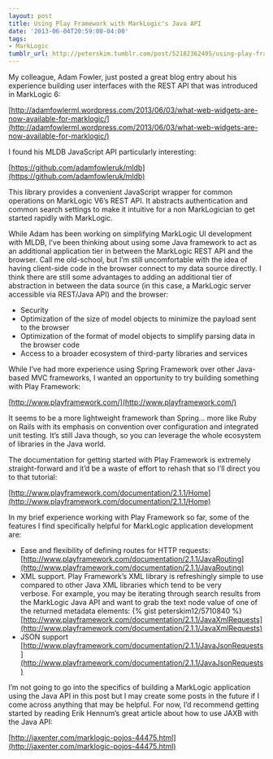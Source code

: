 ```yaml
---
layout: post
title: Using Play Framework with MarkLogic's Java API
date: '2013-06-04T20:59:00-04:00'
tags:
- MarkLogic
tumblr_url: http://peterskim.tumblr.com/post/52182362495/using-play-framework-with-marklogics-java-api
---
```

My colleague, Adam Fowler, just posted a great blog entry about his experience building user interfaces with the REST API that was introduced in MarkLogic 6:

[http://adamfowlerml.wordpress.com/2013/06/03/what-web-widgets-are-now-available-for-marklogic/](http://adamfowlerml.wordpress.com/2013/06/03/what-web-widgets-are-now-available-for-marklogic/)

I found his MLDB JavaScript API particularly interesting:

[https://github.com/adamfowleruk/mldb](https://github.com/adamfowleruk/mldb)

This library provides a convenient JavaScript wrapper for common operations on MarkLogic V6’s REST API. It abstracts authentication and common search settings to make it intuitive for a non MarkLogician to get started rapidly with MarkLogic.

While Adam has been working on simplifying MarkLogic UI development with MLDB, I’ve been thinking about using some Java framework to act as an additional application tier in between the MarkLogic REST API and the browser. Call me old-school, but I’m still uncomfortable with the idea of having client-side code in the browser connect to my data source directly. I think there are still some advantages to adding an additional tier of abstraction in between the data source (in this case, a MarkLogic server accessible via REST/Java API) and the browser:

* Security
* Optimization of the size of model objects to minimize the payload sent to the browser
* Optimization of the format of model objects to simplify parsing data in the browser code
* Access to a broader ecosystem of third-party libraries and services

While I’ve had more experience using Spring Framework over other Java-based MVC frameworks, I wanted an opportunity to try building something with Play Framework:

[http://www.playframework.com/](http://www.playframework.com/)

It seems to be a more lightweight framework than Spring… more like Ruby on Rails with its emphasis on convention over configuration and integrated unit testing. It’s still Java though, so you can leverage the whole ecosystem of libraries in the Java world.

The documentation for getting started with Play Framework is extremely straight-forward and it’d be a waste of effort to rehash that so I’ll direct you to that tutorial:

[http://www.playframework.com/documentation/2.1.1/Home](http://www.playframework.com/documentation/2.1.1/Home)

In my brief experience working with Play Framework so far, some of the features I find specifically helpful for MarkLogic application development are:

* Ease and flexibility of defining routes for HTTP requests: [http://www.playframework.com/documentation/2.1.1/JavaRouting](http://www.playframework.com/documentation/2.1.1/JavaRouting)
* XML support. Play Framework’s XML library is refreshingly simple to use compared to other Java XML libraries which tend to be very verbose. For example, you may be iterating through search results from the MarkLogic Java API and want to grab the text node value of one of the returned metadata elements: {% gist peterskim12/5710840 %} [http://www.playframework.com/documentation/2.1.1/JavaXmlRequests](http://www.playframework.com/documentation/2.1.1/JavaXmlRequests)
* JSON support [http://www.playframework.com/documentation/2.1.1/JavaJsonRequests](http://www.playframework.com/documentation/2.1.1/JavaJsonRequests)

I’m not going to go into the specifics of building a MarkLogic application using the Java API in this post but I may create some posts in the future if I come across anything that may be helpful. For now, I’d recommend getting started by reading Erik Hennum’s great article about how to use JAXB with the Java API:

[http://jaxenter.com/marklogic-pojos-44475.html](http://jaxenter.com/marklogic-pojos-44475.html)

